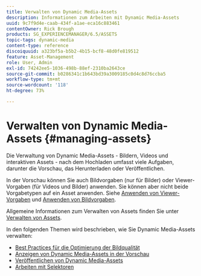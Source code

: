 ```yaml
---
title: Verwalten von Dynamic Media-Assets
description: Informationen zum Arbeiten mit Dynamic Media-Assets
uuid: 9c7f9d4e-caab-434f-a1ae-eca16c883461
contentOwner: Rick Brough
products: SG_EXPERIENCEMANAGER/6.5/ASSETS
topic-tags: dynamic-media
content-type: reference
discoiquuid: a323bf5a-b5b2-4b15-bcf8-48d0fe819512
feature: Asset-Management
role: User, Admin
exl-id: 74242ee5-1036-498b-88ef-2310ba2643ce
source-git-commit: b0286341c1b643bd39a3009185c0d4c8d76ccba5
workflow-type: tm+mt
source-wordcount: '118'
ht-degree: 73%

---
```


# Verwalten von Dynamic Media-Assets {#managing-assets}

Die Verwaltung von Dynamic Media-Assets - Bildern, Videos und interaktiven Assets - nach dem Hochladen umfasst viele Aufgaben, darunter die Vorschau, das Herunterladen oder Veröffentlichen.

In der Vorschau können Sie auch Bildvorgaben (nur für Bilder) oder Viewer-Vorgaben (für Videos und Bilder) anwenden. Sie können aber nicht beide Vorgabetypen auf ein Asset anwenden. Siehe [Anwenden von Viewer-Vorgaben](/help/assets/viewer-presets.md) und [Anwenden von Bildvorgaben](/help/assets/image-sets.md).

Allgemeine Informationen zum Verwalten von Assets finden Sie unter [Verwalten von Assets](/help/assets/manage-assets.md).

In den folgenden Themen wird beschrieben, wie Sie Dynamic Media-Assets verwalten:

* [Best Practices für die Optimierung der Bildqualität](/help/assets/best-practices-for-optimizing-the-quality-of-your-images.md)
* [Anzeigen von Dynamic Media-Assets in der Vorschau](/help/assets/previewing-assets.md)
* [Veröffentlichen von Dynamic Media-Assets](/help/assets/publishing-dynamicmedia-assets.md)
* [Arbeiten mit Selektoren](/help/assets/working-with-selectors.md)
